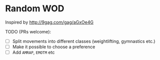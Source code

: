 Random WOD
==========

Inspired by http://9gag.com/gag/aGxOe4G

TODO (PRs welcome):

* [ ] Split movements into different classes (weightlifting, gymnastics etc.)
* [ ] Make it possible to choose a preference
* [ ] Add `AMRAP`, `EMOTM` etc
